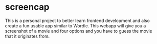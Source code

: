 # screencap
This is a personal project to better learn frontend development and also create a fun usable app similar to Wordle. This webapp will give you a screenshot of a movie and four options and you have to guess the movie that it originates from. 
